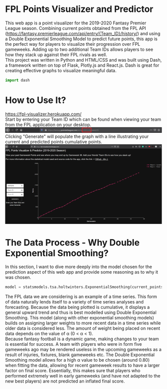 # FPL Points Visualizer and Predictor
This web app is a point visualizer for the 2019-2020 Fantasy Premier League season. Combining current points obtained from the FPL API (https://fantasy.premierleague.com/api/entry/{Team_ID}/history/) and using a Double Exponential Smoothing Model to predict future points, this app is the perfect way for players to visualize their progression over FPL gameweeks. Adding up to two additional Team IDs allows players to see how they stack up against their FPL rivals as well. \
This project was written in Python and HTML/CSS and was built using Dash, a framework written on top of Flask, Plotly.js and React.js. Dash is great for creating effective graphs to visualize meaningful data.
``` python
import dash
```
# How to Use It?
https://fpl-visualizer.herokuapp.com/ \
Start by entering your Team ID which can be found when viewing your team from the FPL application on your desktop.
![Link](/images/link.png)
Clicking "Generate" will populate the graph with a line illustrating your current and predicted points cumulative points.
![Example](/images/example.png)
# The Data Process - Why Double Exponential Smoothing?
In this section, I want to dive more deeply into the model chosen for the prediction aspect of this web app and provide some reasoning as to why it was chosen. 
``` python
model = statsmodels.tsa.holtwinters.ExponentialSmoothing(current_points, 'add', False, None)
```
The FPL data we are considering is an example of a time series. This form of data naturally lends itself to a variety of time series analyses and forecasting. Because the data being plotted is cumulative, it displays a general upward trend and thus is best modelled using Double Exponential Smoothing. This model (along with other exponential smoothing models) builds on assigning larger weights to more recent data in a time series while older data is considered less. The amount of weight being placed on recent data depends on the value of α (0 < α < 1). \
Because fantasy football is a dynamic game, making changes to your team is essential for success. A team with players who were in form five gameweeks ago may be rendered useless in the upcoming gameweeks as a result of injuries, fixtures, blank gameweeks etc. The Double Exponential Smoothing model allows for a high α value to be chosen (around 0.80) when fitting the data, allowing for recent gameweek results to have a larger factor on final score. Essentially, this makes sure that players who performed extremely well in early gameweeks (and have not adapted to the new best players) are not predicted an inflated final score.
